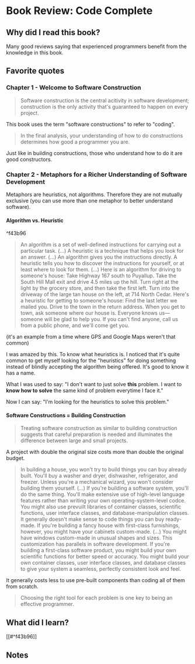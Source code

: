 # Book Review: Code Complete

## Why did I read this book?

Many good reviews saying that experienced programmers benefit from the knowledge in this book.


## Favorite quotes

### Chapter 1 - Welcome to **Software Construction**

> Software construction is the central acitivity in software development; construction is the only activity that's guaranteed to happen on every project.

This book uses the term "software constructions" to refer to "coding".

> In the final analysis, your understanding of how to do constructions determines how good a programmer you are.

Just like in building constructions, those who understand how to do it are good constructors.


### Chapter 2 - Metaphors for a Richer Understanding of Software Development

Metaphors are heuristics, not algorithms. Therefore they are not mutually exclusive (you can use more than one metaphor to better understand software).

#### Algorithm vs. Heuristic

^f43b96

 > An algorithm is a set of well-defined instructions for carrying out a particular task. (...) A heuristic is a technique that helps you look for an answer.
 > (...) An algorithm gives you the instructions directly. A heuristic tells you how to discover the instructions for yourself, or at least where to look for them.
> (...) Here is an algorithm for driving to someone's house: Take Highway 167 south to Puyallup. Take the South Hill Mall exit and drive 4.5 miles up the hill. Turn right at the light by the grocery store, and then take the first left. Turn into the driveway of the large tan house on the left, at 714 North Cedar.
> Here's a heuristic for getting to someone's house: Find the last letter we mailed you. Drive to the town in the return address. When you get to town, ask someone where our house is. Everyone knows us—someone will be glad to help you. If you can't find anyone, call us from a public phone, and we'll come get you.

(it's an example from a time where GPS and Google Maps weren't that common)

I was amazed by this. To know what heuristics is. I noticed that it's quite common to get myself looking for the "heuristics" for doing something instead of blindly accepting the algorithm being offered. It's good to know it has a name.

What I was used to say: "I don't want to just solve **this** problem. I want to **know how to solve** the same kind of problem everytime I face it."

Now I can say: "I'm looking for the heuristics to solve this problem."


#### Software Constructions = Building Construction

> Treating software construction as similar to building construction suggests that careful preparation is needed and illuminates the difference between large and small projects.

A project with double the original size costs more than double the original budget.

> In building a house, you won't try to build things you can buy already built. You'll buy a washer and dryer, dishwasher, refrigerator, and freezer. Unless you're a mechanical wizard, you won't consider building them yourself. (...) If you're building a software system, you'll do the same thing. You'll make extensive use of high-level language features rather than writing your own operating-system-level codce. You might also use prevuilt libraries of container classes, scientific functions, user interface classes, and database-manipulation classes. It generally doesn't make sense to code things you can buy ready-made.
> If you're building a fancy house with first-class furnishings, however, you might have your cabinets custom-made. (...) You might have windows custom-made in unusual shapes and sizes. This customization has parallels in software development. If you're building a first-class software product, you might build your own scientific functions for better speed or accuracy. You might build your own container classes, user interface classes, and database classes to give your system a seamless, perfectly consistent look and feel.

It generally costs less to use pre-built components than coding all of them from scratch.

> Choosing the right tool for each problem is one key to being an effective programmer.




## What did I learn?

[[#^f43b96]]



## Notes
